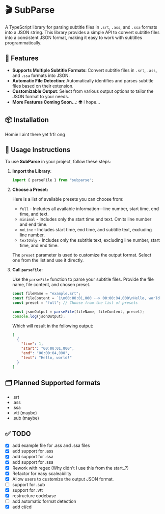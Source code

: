 # 🎬 SubParse

A TypeScript library for parsing subtitle files in `.srt`, `.ass`, and `.ssa` formats into a JSON string. This library provides a simple API to convert subtitle files into a consistent JSON format, making it easy to work with subtitles programmatically.

## 🚀 Features

- **Supports Multiple Subtitle Formats**: Convert subtitle files in `.srt`, `.ass`, and `.ssa` formats into JSON.
- **Automatic File Detection**: Automatically identifies and parses subtitle files based on their extension.
- **Customizable Output**: Select from various output options to tailor the JSON format to your needs.
- **More Features Coming Soon...**: 👽 I hope...

## 📦 Installation

Homie I aint there yet frfr ong

## 📜 Usage Instructions

To use **SubParse** in your project, follow these steps:

1. **Import the Library:**

   ```typescript
   import { parseFile } from "subparse";
   ```

2. **Choose a Preset:**

   Here is a list of available presets you can choose from:

   - `full` - Includes all available information—line number, start time, end time, and text.
   - `minimal` - Includes only the start time and text. Omits line number and end time.
   - `noLine` - Includes start time, end time, and subtitle text, excluding line number.
   - `textOnly` - Includes only the subtitle text, excluding line number, start time, and end time.

   The `preset` parameter is used to customize the output format. Select one from the list and use it directly.

3. **Call `parseFile`:**

   Use the `parseFile` function to parse your subtitle files. Provide the file name, file content, and chosen preset.

   ```typescript
   const fileName = "example.srt";
   const fileContent = `1\n00:00:01,000 --> 00:00:04,000\nHello, world!`;
   const preset = "full"; // Choose from the list of presets

   const jsonOutput = parseFile(fileName, fileContent, preset);
   console.log(jsonOutput);
   ```

   Which will result in the following output:

   ```json
   [
     {
       "line": 1,
       "start": "00:00:01,000",
       "end": "00:00:04,000",
       "text": "Hello, world!"
     }
   ]
   ```

## 🗂️ Planned Supported formats

- .srt
- .ass
- .ssa
- .vtt (maybe)
- .sub (maybe)

## ✅ TODO

- [x] add example file for .ass and .ssa files
- [x] add support for .ass
- [x] add support for .ssa
- [x] add support for .ssa
- [x] Rework with regex (Why didn't I use this from the start..?)
- [x] Refactor for easy scaleability
- [x] Allow users to customize the output JSON format.
- [ ] support for .sub
- [x] support for .vtt
- [x] restructure codebase
- [ ] add automatic format detection
- [x] add ci/cd
